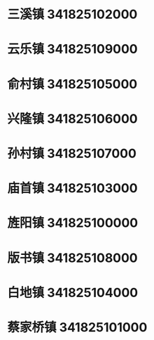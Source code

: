 # 三溪镇 341825102000
# 云乐镇 341825109000
# 俞村镇 341825105000
# 兴隆镇 341825106000
# 孙村镇 341825107000
# 庙首镇 341825103000
# 旌阳镇 341825100000
# 版书镇 341825108000
# 白地镇 341825104000
# 蔡家桥镇 341825101000
